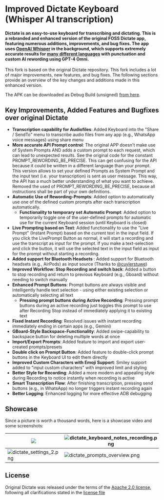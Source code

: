# Improved Dictate Keyboard (Whisper AI transcription)

#### Dictate is an easy-to-use keyboard for transcribing and dictating. This is a rebranded and enhanced version of the original FOSS Dictate app, featuring numerous additions, improvements, and bug fixes. The app uses [OpenAI Whisper](https://openai.com/index/whisper/) in the background, which supports extremely accurate results for [many different languages](https://platform.openai.com/docs/guides/speech-to-text/supported-languages) with punctuation and custom AI rewording using GPT-4 Omni.

This fork is based on the original Dictate repository. This fork includes a lot of major improvements, new features, and bug fixes.
The following sections provide an overview of the key changes and additions made in this enhanced version.

The APK can be downloaded as Debug Build (unsigned) [from here](https://github.com/bjspi/AI-Voice-Keyboard/blob/main/app/build/outputs/apk/debug/app-debug.apk). 

## Key Improvements, Added Features and Bugfixes over original Dictate

- **Transcription capability for Audiofiles**: Added Keyboard into the "Share / SendTo" menu to transcribe audio files from any app (e.g., WhatsApp voice messages) using share menu
- **More accurate API Prompt control**: The original APP doesn't make use of System Prompts AND adds a custom prompt to each request, which can lead to unexpected results. See the original code for the constant PROMPT_REWORDING_BE_PRECISE. This can get confusing for the API because it could be written in a different language than your prompt. This version allows to set your defined Prompts as System Prompt and the input text (i.e. your transcription) is sent as user message. This way, the API has a much better understanding of what you want to achieve. Removed the used of PROMPT_REWORDING_BE_PRECISE, because all instructions shall be part of your own definitions.
- **Automatic Use of Rewording-Prompts**: Added option to automatically use one of the defined custom prompts after each transcription automatically.
  - **Functionality to temporary set Automatic Prompt**: Added option to temporarily toggle one of the user-defined prompts for automatic use for the current Keyboard session (until Keyboard is closed)
- **Live Prompting based on Text**: Added functionality to use the "Live Prompt" (Instant Prompt) based on the current text in the input field. If you click the LivePrompt Button as normal, it will start a recording and use the transcript as input for the prompt. If you make a text-selection and click the button, it will use the selected text in the input field as input for the prompt without starting a recording.
- **Added support for Bluetooth Headsets** : Added support for Bluetooth headsets (e.g., AirPods) as input source (Thanks to [@cuylerstuwe](https://github.com/cuylerstuwe/Dictate/tree/for-pr))
- **Improved Workflow: Stop Recording and switch back**: Added a button to stop recording and return to previous Keyboard (e.g., Gboard) without needing to switch manually
- **Enhanced Prompt Buttons**: Prompt buttons are always visible and intelligently handle text selection - using either existing selection or automatically selecting all text
  - **Pressing prompt buttons during Active Recording**: Pressing prompt buttons during an active recording just toggles this prompt to use after Recording Stop instead of immediately applying it to existing text
- **Fixed Instant Recording**: Resolved issues with instant recording immediately ending in certain apps (e.g., Gemini)
- **GBoard-Style Backspace-Functionality**: Added swipe-capability to backspace button for deleting multiple words at once
- **Import/Export Prompts**: Added feature to import and export user-created prompts/presets
- **Double click on Prompt Button**: Added feature to double-click prompt buttons in the Keyboard UI to edit them directly
- **Improved Custom Characters with Emoji Support**: Smiley support added to "input custom characters" with improved limit and styling
- **Better Style for Recording**: Added a more modern and appealing style during Recording to notice instantly when recording is active
- **Smart Transcription Flow**: After finishing transcription, pressing send buttons (e.g., in WhatsApp) no longer triggers instant recording again
- **Better Logging**: Enhanced logging for more effective ADB debugging

## Showcase

Since a picture is worth a thousand words, here is a showcase video and some screenshots:

| <a href='https://youtube.com/watch?v=F6C1hRi1PSI'><img src='https://github.com/DevEmperor/Dictate/blob/624fde1cbc8e29fdb77f334f3edfa6231d27df82/img/dictate_player.png?raw=true'/></a> | ![dictate_keyboard_notes_recording.png](https://github.com/DevEmperor/Dictate/blob/624fde1cbc8e29fdb77f334f3edfa6231d27df82/img/dictate_keyboard_notes_recording.png?raw=true) | ![dictate_settings.png](https://github.com/DevEmperor/Dictate/blob/624fde1cbc8e29fdb77f334f3edfa6231d27df82/img/dictate_settings.png?raw=true) |
| ------------------------------------------------------------ | ------------------------------------------------------------ | ------------------------------------------------------------ |
| ![dictate_settings_2.png](https://github.com/DevEmperor/Dictate/blob/58fd05bad9b33a91efb51a9506f6d9bf6310ad5b/img/dictate_settings_2.png?raw=true) | ![dictate_prompts_overview.png](https://github.com/DevEmperor/Dictate/blob/624fde1cbc8e29fdb77f334f3edfa6231d27df82/img/dictate_prompts_overview.png?raw=true) | ![dictate_prompts_edit.png](https://github.com/DevEmperor/Dictate/blob/624fde1cbc8e29fdb77f334f3edfa6231d27df82/img/dictate_prompts_edit.png?raw=true) |


## License

Original Dictate was released under the terms of the [Apache 2.0 license](https://www.apache.org/licenses/LICENSE-2.0), following all clarifications stated in the [license file](https://raw.githubusercontent.com/DevEmperor/Dictate/master/LICENSE)